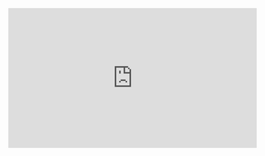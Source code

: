 <style>
.resp-container {
    position: relative;
    overflow: hidden;
    padding-top: 56.25%;
}

.testiframe {
    position: absolute;
    top: 0;
    left: 0;
    width: 100%;
    height: 100%;
    border: 0;
}
</style>

<div class="resp-container">
    <iframe class="testiframe" src="https://alexd106.github.io/Rintro_lec/Rintro_lecture.html">
      Fallback text here for unsupporting browsers, of which there are scant few.
    </iframe>
</div>

